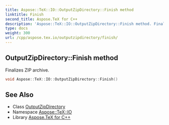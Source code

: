 ```yaml
---
title: Aspose::TeX::IO::OutputZipDirectory::Finish method
linktitle: Finish
second_title: Aspose.TeX for C++
description: 'Aspose::TeX::IO::OutputZipDirectory::Finish method. Finalizes ZIP archive in C++.'
type: docs
weight: 300
url: /cpp/aspose.tex.io/outputzipdirectory/finish/
---
```

## OutputZipDirectory::Finish method


Finalizes ZIP archive.

```cpp
void Aspose::TeX::IO::OutputZipDirectory::Finish()
```

## See Also

* Class [OutputZipDirectory](../)
* Namespace [Aspose::TeX::IO](../../)
* Library [Aspose.TeX for C++](../../../)
